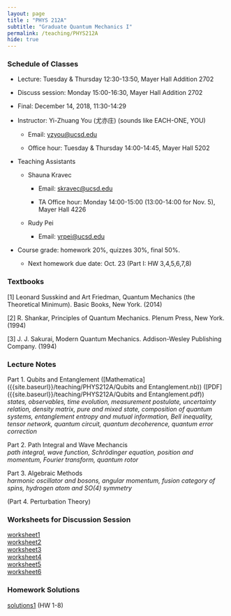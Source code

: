 ```yaml
---
layout: page 
title : "PHYS 212A"
subtitle: "Graduate Quantum Mechanics I"
permalink: /teaching/PHYS212A
hide: true
---
```


### Schedule of Classes

* Lecture: Tuesday & Thursday 12:30-13:50, Mayer Hall Addition 2702

* Discuss session: Monday 15:00-16:30, Mayer Hall Addition 2702 

* Final: December 14, 2018, 11:30-14:29

* Instructor: Yi-Zhuang You (尤亦庄) (sounds like EACH-ONE, YOU)

  * Email: <yzyou@ucsd.edu>

  * Office hour: Tuesday & Thursday 14:00-14:45, Mayer Hall 5202

* Teaching Assistants
 
  * Shauna Kravec

  	 * Email: <skravec@ucsd.edu>

     * TA Office hour: Monday 14:00-15:00 (13:00-14:00 for Nov. 5), Mayer Hall 4226

  * Rudy Pei
  
    * Email: <yrpei@ucsd.edu>

* Course grade: homework 20%, quizzes 30%, final 50%.

  * Next homework due date: Oct. 23 (Part I: HW 3,4,5,6,7,8)

### Textbooks

[1] Leonard Susskind and Art Friedman, Quantum Mechanics (the Theoretical Minimum). Basic Books, New York. (2014)

[2] R. Shankar, Principles of Quantum Mechanics. Plenum Press, New York. (1994)

[3] J. J. Sakurai, Modern Quantum Mechanics. Addison-Wesley Publishing Company. (1994)

### Lecture Notes

Part 1. Qubits and Entanglement ([Mathematica]({{site.baseurl}}/teaching/PHYS212A/Qubits and Entanglement.nb)) ([PDF]({{site.baseurl}}/teaching/PHYS212A/Qubits and Entanglement.pdf))  
*states, observables, time evolution, measurement postulate, uncertainty relation, density matrix, pure and mixed state, composition of quantum systems, entanglement entropy and mutual information, Bell inequality, tensor network, quantum circuit, quantum decoherence, quantum error correction*

Part 2. Path Integral and Wave Mechancis  
*path integral, wave function, Schrödinger equation, position and momentum, Fourier transform, quantum rotor*

Part 3. Algebraic Methods  
*harmonic oscillator and bosons, angular momentum, fusion category of spins, hydrogen atom and SO(4) symmetry*

(Part 4. Perturbation Theory)

### Worksheets for Discussion Session

[worksheet1]({{site.baseurl}}/teaching/PHYS212A/worksheet1.pdf)  
[worksheet2]({{site.baseurl}}/teaching/PHYS212A/worksheet2.pdf)  
[worksheet3]({{site.baseurl}}/teaching/PHYS212A/worksheet3.pdf)  
[worksheet4]({{site.baseurl}}/teaching/PHYS212A/worksheet4.pdf)  
[worksheet5]({{site.baseurl}}/teaching/PHYS212A/worksheet5.pdf)  
[worksheet6]({{site.baseurl}}/teaching/PHYS212A/worksheet6.pdf)

### Homework Solutions

[solutions1]({{site.baseurl}}/teaching/PHYS212A/solutions1.pdf) (HW 1-8)

